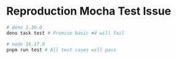 # Reproduction Mocha Test Issue

```sh
# deno 1.30.0
deno task test # Promise basic #4 will fail

# node 16.17.0
pnpm run test # All test cases will pass
```

